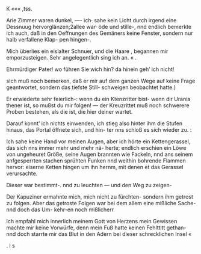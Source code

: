 K ««« ,tss.

Arie Zimmer waren dunkel, —- ich· sahe kein Licht durch
irgend eine Dessnuug hervorglänzen;2allee war· öde und stille-,
nnd endlich bemerkte ich auch, daß in den Oeffnungen des
Gemäners keine Fenster, sondern nur halb verfallene Klap-
pen hingen-.

Mich überlies ein eislalter Schnuer, und die Haare
, begannen mir emporzusteigen. Sehr angelegentlich sing
ich an. « .

Ehrmürdiger Pater! wo führen Sie wich hin? da hinein
geh’ ich nicht!

sIch muß noch bemerken, daß er mir auf dem ganzen
Wege auf keine Frage geantwortet, sondern das tiefste Still-
schweigen beobachtet hatte.)

Er erwiederte sehr feierlich-: wenn du ein Ktenzritter bist-
wenn dir Urania thener ist, so mußst du mir folgen! —
der Kreuzrittet muß noch schwerere Proben bestehen, als
die ist, die hier deiner wartet.

Darauf konnt’ ich nichts einwenden, ich stieg also hinter
ihm die Stufen hinaus, das Portal öffnete sich, und hin-
ter nns schloß es sich wieder zu. :

Ich sahe keine Hand vor meinen Augen, aber ich hörte
ein Kettengerassel, das sich nns immer mehr und mehr nä-
herte; endlich erschien ein Löwe von ungeheuret Größe, seine
Augen brannten wie Fackeln, nnd ans seinem anfgesperrten
stachen sprühten Funken nnd weithin bohrende Flammen
hervor: eiserne Ketten hingen um ihn hernm, mit denen
et das Gerassel verursachte.

Dieser war bestimmt-. nnd zu leuchten — und den Weg
zu zeigen-

Der Kapuziner ermahnte mich, mich nicht zu fürchten-
sondern ihm getrost zu folgen. Aber das getroste Folgen
war bei dem allem eine mißliche Sache- nnd doch das Um-
kehr-en noch mißlicherr

Ich empfahl mich innerlich meinem Gott von Herzens
mein Gewissen machte mir keine Vorwürfe, denn mein Fuß
hatte keinen Fehlttitt gethan- nnd doch starrte mir das Blut
in den Adern bei dieser schrecklichen Insel «

. l s

